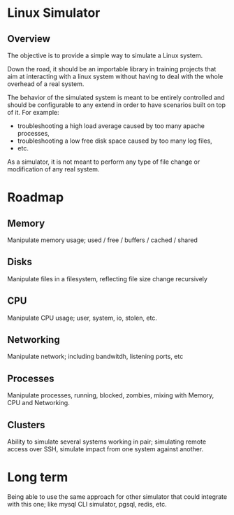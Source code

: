 # Linux Simulator

## Overview

The objective is to provide a simple way to simulate a Linux system.

Down the road, it should be an importable library in training projects 
that aim at interacting with a linux system without having to deal with 
the whole overhead of a real system.

The behavior of the simulated system is meant to be entirely controlled
and should be configurable to any extend in order to have scenarios 
built on top of it. For example:

- troubleshooting a high load average caused by too many apache processes,
- troubleshooting a low free disk space caused by too many log files,
- etc.

As a simulator, it is not meant to perform any type of file change or
modification of any real system.

# Roadmap

## Memory

Manipulate memory usage; used / free / buffers / cached / shared

## Disks

Manipulate files in a filesystem, reflecting file size change recursively

## CPU

Manipulate CPU usage; user, system, io, stolen, etc.

## Networking

Manipulate network; including bandwitdh, listening ports, etc

## Processes

Manipulate processes, running, blocked, zombies, mixing with Memory, CPU 
and Networking.

## Clusters

Ability to simulate several systems working in pair; simulating remote
access over SSH, simulate impact from one system against another.

# Long term

Being able to use the same approach for other simulator that could integrate with
this one; like mysql CLI simulator, pgsql, redis, etc. 